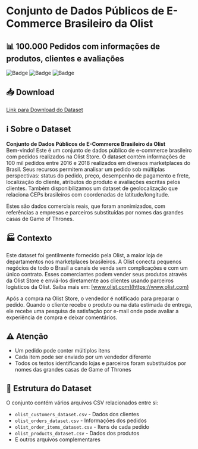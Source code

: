 # Conjunto de Dados Públicos de E-Commerce Brasileiro da Olist

## 📊 100.000 Pedidos com informações de produtos, clientes e avaliações

![Badge](https://img.shields.io/badge/Dataset-E--Commerce-orange) ![Badge](https://img.shields.io/badge/Records-100k-brightgreen) ![Badge](https://img.shields.io/badge/Period-2016--2018-blue)

## 📥 Download
[Link para Download do Dataset](https://www.kaggle.com/datasets/olistbr/brazilian-ecommerce)

## ℹ️ Sobre o Dataset
**Conjunto de Dados Públicos de E-Commerce Brasileiro da Olist**  
Bem-vindo! Este é um conjunto de dados público de e-commerce brasileiro com pedidos realizados na Olist Store. O dataset contém informações de 100 mil pedidos entre 2016 e 2018 realizados em diversos marketplaces do Brasil. Seus recursos permitem analisar um pedido sob múltiplas perspectivas: status do pedido, preço, desempenho de pagamento e frete, localização do cliente, atributos do produto e avaliações escritas pelos clientes. Também disponibilizamos um dataset de geolocalização que relaciona CEPs brasileiros com coordenadas de latitude/longitude.

Estes são dados comerciais reais, que foram anonimizados, com referências a empresas e parceiros substituídas por nomes das grandes casas de Game of Thrones.


## 🏭 Contexto
Este dataset foi gentilmente fornecido pela Olist, a maior loja de departamentos nos marketplaces brasileiros. A Olist conecta pequenos negócios de todo o Brasil a canais de venda sem complicações e com um único contrato. Esses comerciantes podem vender seus produtos através da Olist Store e enviá-los diretamente aos clientes usando parceiros logísticos da Olist. Saiba mais em: [www.olist.com](https://www.olist.com)

Após a compra na Olist Store, o vendedor é notificado para preparar o pedido. Quando o cliente recebe o produto ou na data estimada de entrega, ele recebe uma pesquisa de satisfação por e-mail onde pode avaliar a experiência de compra e deixar comentários.

## ⚠️ Atenção
- Um pedido pode conter múltiplos itens
- Cada item pode ser enviado por um vendedor diferente
- Todos os textos identificando lojas e parceiros foram substituídos por nomes das grandes casas de Game of Thrones

## 📂 Estrutura do Dataset
O conjunto contém vários arquivos CSV relacionados entre si:
- `olist_customers_dataset.csv` - Dados dos clientes
- `olist_orders_dataset.csv` - Informações dos pedidos
- `olist_order_items_dataset.csv` - Itens de cada pedido
- `olist_products_dataset.csv` - Dados dos produtos
- E outros arquivos complementares
